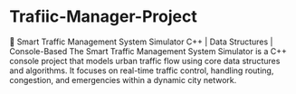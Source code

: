 # Trafiic-Manager-Project
🚦 Smart Traffic Management System Simulator  C++ | Data Structures | Console-Based  The Smart Traffic Management System Simulator is a C++ console project that models urban traffic flow using core data structures and algorithms. It focuses on real-time traffic control, handling routing, congestion, and emergencies within a dynamic city network.
